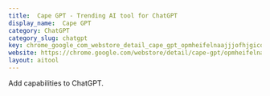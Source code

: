 ```yaml
---
title:  Cape GPT - Trending AI tool for ChatGPT
display_name:  Cape GPT
category: ChatGPT
category_slug: chatgpt
key: chrome_google_com_webstore_detail_cape_gpt_opmheifelnaajjjofhjgicoffam
website: https://chrome.google.com/webstore/detail/cape-gpt/opmheifelnaajjjofhjgicoffamnihbh
layout: aitool
---
```


Add capabilities to ChatGPT.
